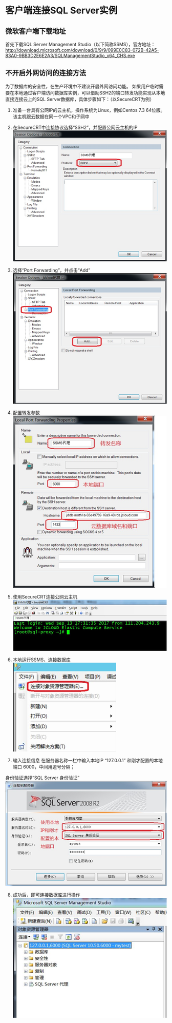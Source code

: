 # 客户端连接SQL Server实例

## 微软客户端下载地址
首先下载SQL Server Management Studio（以下简称SSMS），官方地址：<br>
http://download.microsoft.com/download/0/9/9/099E0C83-072B-42A5-83A0-9BB3D2E6E2A3/SQLManagementStudio_x64_CHS.exe

## 不开启外网访问的连接方法
为了数据库的安全性，在生产环境中不建议开启外网访问功能。 如果用户临时需要在本地通过客户端访问数据库实例，可以借助SSH2的端口转发功能实现从本地直接连接云上的SQL Server数据库，具体步骤如下：（以SecureCRT为例）

1. 准备一台具有公网IP的云主机，操作系统为Linux，例如Centos 7.3 64位版。该主机跟云数据在同一个VPC和子网中
2. 在SecureCRT中连接协议选择“SSH2”，并配置公网云主机的IP
![连接实例1](../../../../../image/RDS/Client-Connect-1.png)

3. 选择“Port Forwarding”，并点击“Add”
![连接实例2](../../../../../image/RDS/Client-Connect-2.png)

4. 配置转发参数
![连接实例3](../../../../../image/RDS/Client-Connect-3.png)

5. 使用SecureCRT连接公网云主机
![连接实例4](../../../../../image/RDS/Client-Connect-4.png)

6. 本地运行SSMS，连接数据库
![连接实例5](../../../../../image/RDS/Client-Connect-5.png)

7. 输入连接信息
在服务器名称一栏中输入本地IP “127.0.0.1” 和刚才配置的本地端口 6000，中间用逗号分隔；

身份验证选择“SQL Server 身份验证”
![连接实例6](../../../../../image/RDS/Client-Connect-6.png)

8. 成功后，即可连接数据库进行操作
![连接实例7](../../../../../image/RDS/Client-Connect-7.png)
